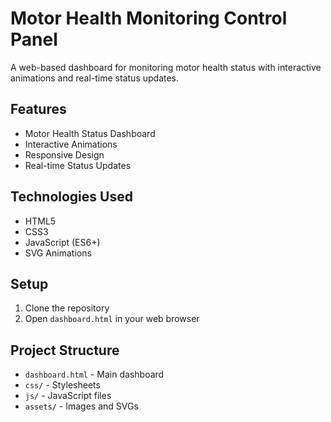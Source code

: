 # Motor Health Monitoring Control Panel

A web-based dashboard for monitoring motor health status with interactive animations and real-time status updates.

## Features

- Motor Health Status Dashboard
- Interactive Animations
- Responsive Design
- Real-time Status Updates

## Technologies Used

- HTML5
- CSS3
- JavaScript (ES6+)
- SVG Animations

## Setup

1. Clone the repository
2. Open `dashboard.html` in your web browser

## Project Structure

- `dashboard.html` - Main dashboard
- `css/` - Stylesheets
- `js/` - JavaScript files
- `assets/` - Images and SVGs 